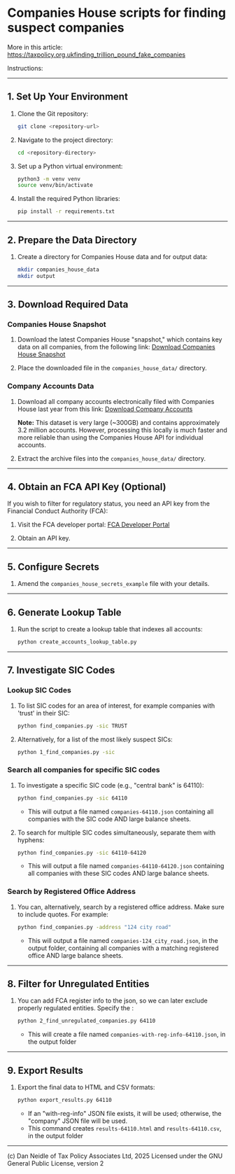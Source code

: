 # Companies House scripts for finding suspect companies

More in this article: https://taxpolicy.org.ukfinding_trillion_pound_fake_companies

Instructions:

---

## 1. Set Up Your Environment

1. Clone the Git repository:
    ```bash
    git clone <repository-url>
    ```

2. Navigate to the project directory:
    ```bash
    cd <repository-directory>
    ```

3. Set up a Python virtual environment:
    ```bash
    python3 -m venv venv
    source venv/bin/activate
    ```

4. Install the required Python libraries:
    ```bash
    pip install -r requirements.txt
    ```

---

## 2. Prepare the Data Directory

1. Create a directory for Companies House data and for output data:
    ```bash
    mkdir companies_house_data
    mkdir output
    ```

---

## 3. Download Required Data

### Companies House Snapshot

1. Download the latest Companies House "snapshot," which contains key data on all companies, from the following link:
   [Download Companies House Snapshot](https://download.companieshouse.gov.uk/en_output.html)

2. Place the downloaded file in the `companies_house_data/` directory.

### Company Accounts Data

1. Download all company accounts electronically filed with Companies House last year from this link:
   [Download Company Accounts](https://download.companieshouse.gov.uk/en_monthlyaccountsdata.html)

   **Note:** This dataset is very large (~300GB) and contains approximately 3.2 million accounts. However, processing this locally is much faster and more reliable than using the Companies House API for individual accounts.

2. Extract the archive files into the `companies_house_data/` directory.

---

## 4. Obtain an FCA API Key (Optional)

If you wish to filter for regulatory status, you need an API key from the Financial Conduct Authority (FCA):

1. Visit the FCA developer portal:
   [FCA Developer Portal](https://register.fca.org.uk/Developer/ShAPI_LoginPage?startURL=%2FDeveloper%2Fs%2F)

2. Obtain an API key.

---

## 5. Configure Secrets

1. Amend the `companies_house_secrets_example` file with your details.

---

## 6. Generate Lookup Table

1. Run the script to create a lookup table that indexes all accounts:
    ```bash
    python create_accounts_lookup_table.py
    ```

---

## 7. Investigate SIC Codes

### Lookup SIC Codes

1. To list SIC codes for an area of interest, for example companies with 'trust' in their SIC:
    ```bash
    python find_companies.py -sic TRUST
    ```

2. Alternatively, for a list of the most likely suspect SICs:
    ```bash
    python 1_find_companies.py -sic
    ```

### Search all companies for specific SIC codes

1. To investigate a specific SIC code (e.g., "central bank" is 64110):
    ```bash
    python find_companies.py -sic 64110
    ```

    - This will output a file named `companies-64110.json` containing all companies with the SIC code AND large balance sheets.

2. To search for multiple SIC codes simultaneously, separate them with hyphens:
    ```bash
    python find_companies.py -sic 64110-64120
    ```

    - This will output a file named `companies-64110-64120.json` containing all companies with these SIC codes AND large balance sheets.

### Search by Registered Office Address

1. You can, alternatively, search by a registered office address. Make sure to include quotes. For example:
    ```bash
    python find_companies.py -address "124 city road"
    ```

    - This will output a file named `companies-124_city_road.json`, in the output folder, containing all companies with a matching registered office AND large balance sheets.

---

## 8. Filter for Unregulated Entities

1. You can add FCA register info to the json, so we can later exclude properly regulated entities. Specify the :
    ```bash
    python 2_find_unregulated_companies.py 64110
    ```

   - This will create a file named `companies-with-reg-info-64110.json`, in the output folder

---

## 9. Export Results

1. Export the final data to HTML and CSV formats:
    ```bash
    python export_results.py 64110
    ```

   - If an "with-reg-info" JSON file exists, it will be used; otherwise, the "company" JSON file will be used.
   - This command creates `results-64110.html` and `results-64110.csv`, in the output folder

---


(c) Dan Neidle of Tax Policy Associates Ltd, 2025
Licensed under the GNU General Public License, version 2
